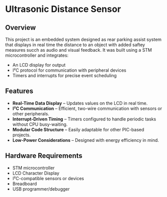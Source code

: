 # Ultrasonic Distance Sensor

## Overview
This project is an embedded system designed as rear parking assist system that displays in real time the distance to an object with added saftey measures succh as audio and visual feedback. 
It was built using a STM microcontroller and integrates:
- An LCD display for output
- I²C protocol for communication with peripheral devices
- Timers and interrupts for precise event scheduling

## Features
- **Real-Time Data Display** – Updates values on the LCD in real time.
- **I²C Communication** – Efficient, two-wire communication with sensors or other peripherals.
- **Interrupt-Driven Timing** – Timers configured to handle periodic tasks without CPU busy-waiting.
- **Modular Code Structure** – Easily adaptable for other PIC-based projects.
- **Low-Power Considerations** – Designed with energy efficiency in mind.

## Hardware Requirements
- STM microcontroller
- LCD Character Display
- I²C-compatible sensors or devices  
- Breadboard 
- USB programmer/debugger
